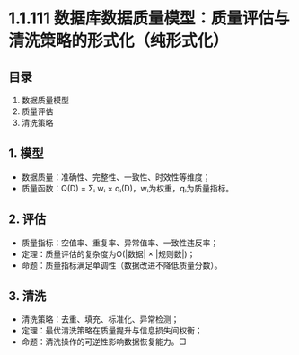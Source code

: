 # 1.1.111 数据库数据质量模型：质量评估与清洗策略的形式化（纯形式化）

## 目录

1. 数据质量模型
2. 质量评估
3. 清洗策略

## 1. 模型

- 数据质量：准确性、完整性、一致性、时效性等维度；
- 质量函数：Q(D) = Σᵢ wᵢ × qᵢ(D)，wᵢ为权重，qᵢ为质量指标。

## 2. 评估

- 质量指标：空值率、重复率、异常值率、一致性违反率；
- 定理：质量评估的复杂度为O(|数据| × |规则数|)；
- 命题：质量指标满足单调性（数据改进不降低质量分数）。

## 3. 清洗

- 清洗策略：去重、填充、标准化、异常检测；
- 定理：最优清洗策略在质量提升与信息损失间权衡；
- 命题：清洗操作的可逆性影响数据恢复能力。□
